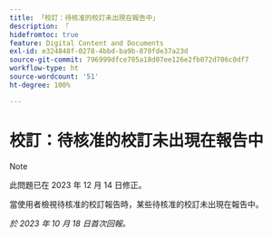 ```yaml
---
title: 「校訂：待核准的校訂未出現在報告中」
description: 「
hidefromtoc: true
feature: Digital Content and Documents
exl-id: e324848f-0278-4bbd-ba9b-870fde37a23d
source-git-commit: 796999dfce705a18d07ee126e2fb072d706c0df7
workflow-type: ht
source-wordcount: '51'
ht-degree: 100%

---
```


# 校訂：待核准的校訂未出現在報告中

>[!NOTE]
>
>此問題已在 2023 年 12 月 14 日修正。

<!--WF and WFP-->

當使用者檢視待核准的校訂報告時，某些待核准的校訂未出現在報告中。

_於 2023 年 10 月 18 日首次回報。_
